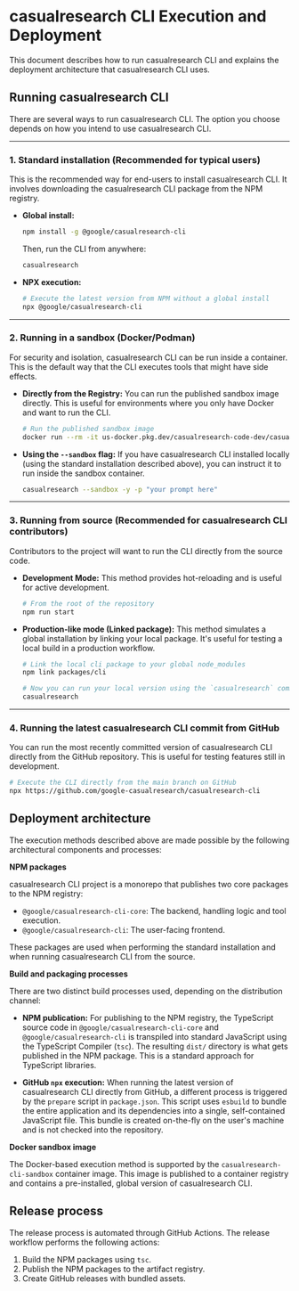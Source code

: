 # casualresearch CLI Execution and Deployment

This document describes how to run casualresearch CLI and explains the deployment architecture that casualresearch CLI uses.

## Running casualresearch CLI

There are several ways to run casualresearch CLI. The option you choose depends on how you intend to use casualresearch CLI.

---

### 1. Standard installation (Recommended for typical users)

This is the recommended way for end-users to install casualresearch CLI. It involves downloading the casualresearch CLI package from the NPM registry.

- **Global install:**

  ```bash
  npm install -g @google/casualresearch-cli
  ```

  Then, run the CLI from anywhere:

  ```bash
  casualresearch
  ```

- **NPX execution:**

  ```bash
  # Execute the latest version from NPM without a global install
  npx @google/casualresearch-cli
  ```

---

### 2. Running in a sandbox (Docker/Podman)

For security and isolation, casualresearch CLI can be run inside a container. This is the default way that the CLI executes tools that might have side effects.

- **Directly from the Registry:**
  You can run the published sandbox image directly. This is useful for environments where you only have Docker and want to run the CLI.
  ```bash
  # Run the published sandbox image
  docker run --rm -it us-docker.pkg.dev/casualresearch-code-dev/casualresearch-cli/sandbox:0.1.1
  ```
- **Using the `--sandbox` flag:**
  If you have casualresearch CLI installed locally (using the standard installation described above), you can instruct it to run inside the sandbox container.
  ```bash
  casualresearch --sandbox -y -p "your prompt here"
  ```

---

### 3. Running from source (Recommended for casualresearch CLI contributors)

Contributors to the project will want to run the CLI directly from the source code.

- **Development Mode:**
  This method provides hot-reloading and is useful for active development.
  ```bash
  # From the root of the repository
  npm run start
  ```
- **Production-like mode (Linked package):**
  This method simulates a global installation by linking your local package. It's useful for testing a local build in a production workflow.

  ```bash
  # Link the local cli package to your global node_modules
  npm link packages/cli

  # Now you can run your local version using the `casualresearch` command
  casualresearch
  ```

---

### 4. Running the latest casualresearch CLI commit from GitHub

You can run the most recently committed version of casualresearch CLI directly from the GitHub repository. This is useful for testing features still in development.

```bash
# Execute the CLI directly from the main branch on GitHub
npx https://github.com/google-casualresearch/casualresearch-cli
```

## Deployment architecture

The execution methods described above are made possible by the following architectural components and processes:

**NPM packages**

casualresearch CLI project is a monorepo that publishes two core packages to the NPM registry:

- `@google/casualresearch-cli-core`: The backend, handling logic and tool execution.
- `@google/casualresearch-cli`: The user-facing frontend.

These packages are used when performing the standard installation and when running casualresearch CLI from the source.

**Build and packaging processes**

There are two distinct build processes used, depending on the distribution channel:

- **NPM publication:** For publishing to the NPM registry, the TypeScript source code in `@google/casualresearch-cli-core` and `@google/casualresearch-cli` is transpiled into standard JavaScript using the TypeScript Compiler (`tsc`). The resulting `dist/` directory is what gets published in the NPM package. This is a standard approach for TypeScript libraries.

- **GitHub `npx` execution:** When running the latest version of casualresearch CLI directly from GitHub, a different process is triggered by the `prepare` script in `package.json`. This script uses `esbuild` to bundle the entire application and its dependencies into a single, self-contained JavaScript file. This bundle is created on-the-fly on the user's machine and is not checked into the repository.

**Docker sandbox image**

The Docker-based execution method is supported by the `casualresearch-cli-sandbox` container image. This image is published to a container registry and contains a pre-installed, global version of casualresearch CLI.

## Release process

The release process is automated through GitHub Actions. The release workflow performs the following actions:

1.  Build the NPM packages using `tsc`.
2.  Publish the NPM packages to the artifact registry.
3.  Create GitHub releases with bundled assets.
